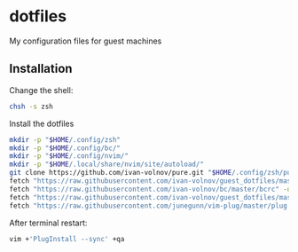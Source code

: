 # dotfiles

My configuration files for guest machines

## Installation

Change the shell:

```bash
chsh -s zsh
```

Install the dotfiles

```bash
mkdir -p "$HOME/.config/zsh"
mkdir -p "$HOME/.config/bc/"
mkdir -p "$HOME/.config/nvim/"
mkdir -p "$HOME/.local/share/nvim/site/autoload/"
git clone https://github.com/ivan-volnov/pure.git "$HOME/.config/zsh/pure"
fetch "https://raw.githubusercontent.com/ivan-volnov/guest_dotfiles/master/zshrc" -o "$HOME/.zshrc"
fetch "https://raw.githubusercontent.com/ivan-volnov/bc/master/bcrc" -o "$HOME/.config/bc/config"
fetch "https://raw.githubusercontent.com/ivan-volnov/guest_dotfiles/master/init.vim" -o "$HOME/.config/nvim/init.vim"
fetch "https://raw.githubusercontent.com/junegunn/vim-plug/master/plug.vim" -o "$HOME/.local/share/nvim/site/autoload/plug.vim"
```

After terminal restart:

```bash
vim +'PlugInstall --sync' +qa
```

